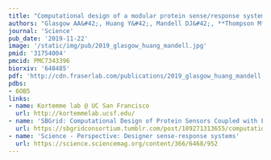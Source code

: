 ```yaml
---
title: "Computational design of a modular protein sense/response system"
authors: "Glasgow AA&#42;, Huang Y&#42;, Mandell DJ&#42;, **Thompson M**, Ritterson R, Loshbaugh AL, **Pellegrino J**, Krivacic C, Pache RA, Barlow KA, Ollikainen N, Jeon D, Kelly MJS, **Fraser JS**, Kortemme T."
journal: 'Science'
pub_date: '2019-11-22'
image: '/static/img/pub/2019_glasgow_huang_mandell.jpg'
pmid: '31754004'
pmcid: PMC7343396
biorxiv: '648485'
pdf: 'http://cdn.fraserlab.com/publications/2019_glasgow_huang_mandell.pdf'
pdbs:
- 6OB5
links:
- name: Kortemme lab @ UC San Francisco
  url: http://kortemmelab.ucsf.edu/
- name: 'SBGrid: Computational Design of Protein Sensors Coupled with Functional Outputs'
  url: https://sbgridconsortium.tumblr.com/post/189271313655/computational-design-of-protein-sensors-coupled
- name: 'Science - Perspective: Designer sense-response systems'
  url: https://science.sciencemag.org/content/366/6468/952
---
```

